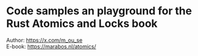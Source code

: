 # Code samples an playground for the **Rust Atomics and Locks** book

Author: https://x.com/m_ou_se  
E-book: https://marabos.nl/atomics/
